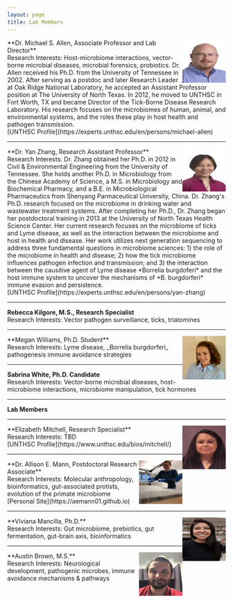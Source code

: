 ```yaml
---
layout: page
title: Lab Members
---
```


<img align="right" width="100" height="100" src="https://raw.githubusercontent.com/tick-lab/tick-lab.github.io/master/img/Michael_Allen.jpg"> 
**Dr. Michael S. Allen, Associate Professor and Lab Director** 
<br/>Research Interests: Host-microbiome interactions, vector-borne microbial diseases, microbial forensics, probiotics.
Dr. Allen received his Ph.D. from the University of Tennessee in 2002. After serving as a postdoc and later Research Leader at Oak Ridge National Laboratory, he accepted an Assistant Professor position at The University of North Texas. In 2012, he moved to UNTHSC in Fort Worth, TX and became Director of the Tick-Borne Disease Research Laboratory. His research focuses on the microbiomes of human, animal, and environmental systems, and the roles these play in host health and pathogen transmission. 
<br/>[UNTHSC Profile](https://experts.unthsc.edu/en/persons/michael-allen)

<hr>

<img align="right" width="100" height="100" src="https://raw.githubusercontent.com/tick-lab/tick-lab.github.io/master/img/Yan_Zhang.jpg">
**Dr. Yan Zhang, Research Assistant Professor**
<br/>Research Interests: Dr. Zhang obtained her Ph.D. in 2012 in Civil & Environmental Engineering from the University of Tennessee. She holds another Ph.D. in Microbiology from the Chinese Academy of Science, a M.S. in Microbiology and Biochemical Pharmacy, and a B.E. in Microbiological Pharmaceutics from Shenyang Parmaceutical University, China. Dr. Zhang's Ph.D. research focused on the microbiome in drinking water and wastewater treatment systems. After completing her Ph.D., Dr. Zhang began her postdoctoral training in 2013 at the University of North Texas Health Science Center. Her current research focuses on the microbiome of ticks and Lyme disease, as well as the interaction between the microbiome and host in health and disease. Her work utilizes next generation sequencing to address three fundamental questions in microbiome sciences: 1) the role of the microbiome in health and disease; 2) how the tick microbiome influences pathogen infection and transmission; and 3) the interaction between the causitive agent of Lyme disease *Borrelia burgdoferi* and the host immune system to uncover the mechanisms of *B. burgdorferi* immune evasion and persistence.
<br/>[UNTHSC Profile](https://experts.unthsc.edu/en/persons/yan-zhang)

<hr>

**Rebecca Kilgore, M.S., Research Specialist** 
<br/>Research Interests: Vector pathogen surveillance, ticks, triatomines

<hr>

<img align="right" width="100" height="100" src="https://raw.githubusercontent.com/tick-lab/tick-lab.github.io/master/img/Megan_Williams.jpeg">
**Megan Williams, Ph.D. Student**
<br/>Research Interests: Lyme disease, _Borrelia burgdorferi_ pathogenesis immune avoidance strategies

<hr>

**Sabrina White, Ph.D. Candidate**
<br/>Research Interests: Vector-borne microbial diseases, host-microbiome interactions, microbiome manipulation, tick hormones

<hr>

**Lab Members**

<hr>

<img align="right" width="100" height="100" src="https://raw.githubusercontent.com/tick-lab/tick-lab.github.io/master/img/Elizabeth_Mitchell.jpg">
**Elizabeth Mitchell, Research Specialist**
<br/>Research Interests: TBD
<br/>[UNTHSC Profile](https://www.unthsc.edu/bios/mitchell/)

<hr>

<img align="right" width="100" height="100" src="https://raw.githubusercontent.com/tick-lab/tick-lab.github.io/master/img/Allie_Mann.jpg">
**Dr. Allison E. Mann, Postdoctoral Research Associate**
<br/>Research Interests: Molecular anthropology, bioinformatics, gut-associated protists, evolution of the primate microbiome
<br/>[Personal Site](https://aemann01.github.io)

<hr>

<img align="right" width="100" height="100" src="http://raw.githubusercontent.com/tick-lab/tick-lab.github.io/master/img/Viviana_Mancilla.jpg">
**Viviana Mancilla, Ph.D.**
<br/>Research Interests: Gut microbiome, prebiotics, gut fermentation, gut-brain axis, bioinformatics

<hr>

<img align="right" width="100" height="100" src="http://raw.githubusercontent.com/tick-lab/tick-lab.github.io/master/img/Austin_Brown.png">
**Austin Brown, M.S.**
<br/>Research Interests: Neurological development, pathogenic microbes, immune avoidance mechanisms & pathways
